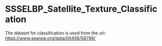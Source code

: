 # SSSELBP_Satellite_Texture_Classification
The dataset for classification is used from the url: https://www.seanoe.org/data/00456/56796/
